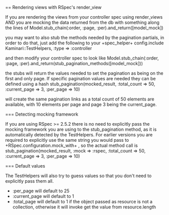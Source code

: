 
== Rendering views with RSpec's render_view

If you are rendering the views from your controller spec using render_views AND you are mocking
the data returned from the db with something along the lines of
    Model.stub_chain(:order, :page, :per).and_return([model_mock])

you may want to also stub the methods needed by the pagination partials, in order to do that, just
add the following to your +spec_helper+
    config.include Kaminari::TestHelpers, :type => :controller

and then modify your controller spec to look like
    Model.stub_chain(:order, :page, :per).and_return(stub_pagination_methods([model_mock]))

the stubs will return the values needed to set the pagination as being on the first and only page.
If specific pagination values are needed they can be defined using a hash
    stub_pagination(mocked_result, :total_count => 50, :current_page => 3, :per_page => 10)

will create the same pagination links as a total count of 50 elements are available, with 10
elements per page and page 3 being the current_page.

=== Detecting mocking framework

If you are using RSpec >= 2.5.2 there is no need to explicitly pass the mocking framework you
are using to the stub_pagination method, as it is automatically detected by the TestHelpers.
For earlier versions you are required to explicitly use the same string you would pass to
+RSpec.configuration.mock_with+ , so the actual method call is
    stub_pagination(mocked_result, :mock => :rspec, :total_count => 50, :current_page => 3, :per_page => 10)

=== Default values

The TestHelpers will also try to guess values so that you don't need to explicitly pass them all.
* :per_page will default to 25
* :current_page will default to 1
* :total_page will default to 1 if the object passed as resource is not a collection, otherwise it will
  invoke get the value from resource.length

